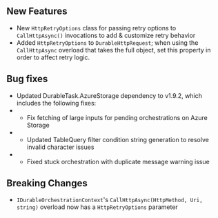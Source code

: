 ## New Features
* New `HttpRetryOptions` class for passing retry options to `CallHttpAsync()` invocations to add & customize retry behavior
* Added `HttpRetryOptions` to `DurableHttpRequest`; when using the `CallHttpAsync` overload that takes the full object, set this property in order to affect retry logic.

## Bug fixes
* Updated DurableTask.AzureStorage dependency to v1.9.2, which includes the following fixes:
* * Fix fetching of large inputs for pending orchestrations on Azure Storage
* * Updated TableQuery filter condition string generation to resolve invalid character issues
* * Fixed stuck orchestration with duplicate message warning issue

## Breaking Changes
* `IDurableOrchestrationContext`'s `CallHttpAsync(HttpMethod, Uri, string)` overload now has a `HttpRetryOptions` parameter
